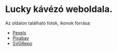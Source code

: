 # Lucky kávézó weboldala.

Az oldalon található fotok, ikonok forrása:

* [Pexels](https://www.pexels.com/hu-hu/)
* [Pixabay](https://pixabay.com/hu/)
* [SVGRepo](https://www.svgrepo.com/)


